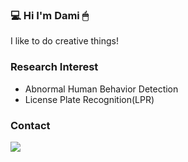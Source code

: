 ### 💻 Hi I'm Dami 🖱
I like to do creative things!
<br>

### Research Interest
- Abnormal Human Behavior Detection  
- License Plate Recognition(LPR)

### Contact
<a href="mailto:daming.py@gmail.com"><img src="https://img.shields.io/badge/Gmail-d14836?style=flat-square&logo=Gmail&logoColor=white&link=daming.py@gmail.com"/></a>
<br>
